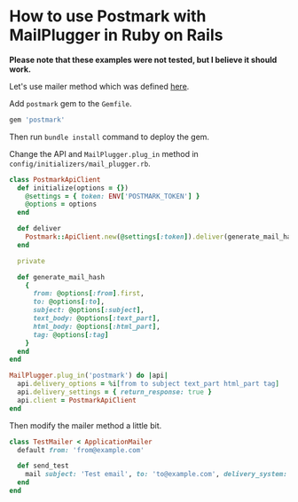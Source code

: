 # How to use Postmark with MailPlugger in Ruby on Rails

**Please note that these examples were not tested, but I believe it should work.**

Let's use mailer method which was defined [here](https://github.com/norbertszivos/mail_plugger/blob/main/docs/usage_in_ruby_on_rails.md).

Add `postmark` gem to the `Gemfile`.

```ruby
gem 'postmark'
```

Then run `bundle install` command to deploy the gem.

Change the API and `MailPlugger.plug_in` method in `config/initializers/mail_plugger.rb`.

```ruby
class PostmarkApiClient
  def initialize(options = {})
    @settings = { token: ENV['POSTMARK_TOKEN'] }
    @options = options
  end

  def deliver
    Postmark::ApiClient.new(@settings[:token]).deliver(generate_mail_hash)
  end

  private

  def generate_mail_hash
    {
      from: @options[:from].first,
      to: @options[:to],
      subject: @options[:subject],
      text_body: @options[:text_part],
      html_body: @options[:html_part],
      tag: @options[:tag]
    }
  end
end

MailPlugger.plug_in('postmark') do |api|
  api.delivery_options = %i[from to subject text_part html_part tag]
  api.delivery_settings = { return_response: true }
  api.client = PostmarkApiClient
end
```

Then modify the mailer method a little bit.

```ruby
class TestMailer < ApplicationMailer
  default from: 'from@example.com'

  def send_test
    mail subject: 'Test email', to: 'to@example.com', delivery_system: 'postmark', tag: 'send_test'
  end
end
```
